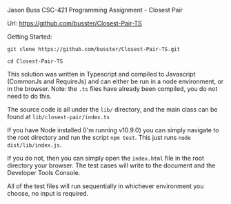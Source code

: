 Jason Buss
CSC-421
Programming Assignment - Closest Pair

Url: https://github.com/busster/Closest-Pair-TS

Getting Started:

`git clone https://github.com/busster/Closest-Pair-TS.git`

`cd Closest-Pair-TS`

This solution was written in Typescript and compiled to Javascript (CommonJs and RequireJs) and can either be run in a node environment, or in the browser. Note: the `.ts` files have already been compiled, you do not need to do this.

The source code is all under the `lib/` directory, and the main class can be found at `lib/closest-pair/index.ts`

If you have Node installed (I'm running v10.9.0) you can simply navigate to the root directory and run the script `npm test`. This just runs `node dist/lib/index.js`.

If you do not, then you can simply open the `index.html` file in the root directory your browser. The test cases will write to the document and the Developer Tools Console.

All of the test files will run sequentially in whichever environment you choose, no input is required.
